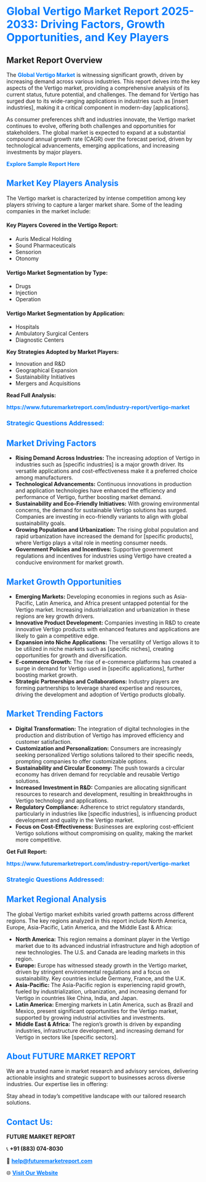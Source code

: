 <h1 style="color: #007BFF;">Global Vertigo Market Report 2025-2033: Driving Factors, Growth Opportunities, and Key Players</h1>

<section id="overview">
<h2>Market Report Overview</h2>
<p>The <a href="https://www.futuremarketreport.com/industry-report/vertigo-market" style="color: #007BFF; text-decoration: none;"><strong>Global Vertigo Market</strong></a> is witnessing significant growth, driven by increasing demand across various industries. This report delves into the key aspects of the Vertigo market, providing a comprehensive analysis of its current status, future potential, and challenges. The demand for Vertigo has surged due to its wide-ranging applications in industries such as [insert industries], making it a critical component in modern-day [applications].</p>
<p>As consumer preferences shift and industries innovate, the Vertigo market continues to evolve, offering both challenges and opportunities for stakeholders. The global market is expected to expand at a substantial compound annual growth rate (CAGR) over the forecast period, driven by technological advancements, emerging applications, and increasing investments by major players.</p>
</section>

<section id="overview">
<p><a href="https://www.futuremarketreport.com/request-sample/reportId=82818" style="color: #007BFF; text-decoration: none;"><strong>Explore Sample Report Here</strong></a></p>
</section>

<section id="key-players">
<h2 style="color: #007BFF;">Market Key Players Analysis</h2>
<p>The Vertigo market is characterized by intense competition among key players striving to capture a larger market share. Some of the leading companies in the market include:</p>
<h4>Key Players Covered in the Vertigo Report:</h4>
<ul><li>Auris Medical Holding</li><li>Sound Pharmaceuticals</li><li>Sensorion</li><li>Otonomy</li></ul>
<h4>Vertigo Market Segmentation by Type:</h4>
<ul><li>Drugs</li><li>Injection</li><li>Operation</li></ul>

<h4>Vertigo Market Segmentation by Application:</h4>
<ul><li>Hospitals</li><li>Ambulatory Surgical Centers</li><li>Diagnostic Centers</li></ul>
<p><strong>Key Strategies Adopted by Market Players:</strong></p>
<ul>
<li>Innovation and R&D</li>
<li>Geographical Expansion</li>
<li>Sustainability Initiatives</li>
<li>Mergers and Acquisitions</li>
</ul>
</section>

<section>
<p><strong>Read Full Analysis: </strong></p><a href="https://www.futuremarketreport.com/industry-report/vertigo-market" style="color: #007BFF; text-decoration: none;"><strong>https://www.futuremarketreport.com/industry-report/vertigo-market</strong></a>
<h3 style="color: #007BFF;">Strategic Questions Addressed:</h3>
</section>

<section id="driving-factors">
<h2 style="color: #007BFF;">Market Driving Factors</h2>
<ul>
<li><strong>Rising Demand Across Industries:</strong> The increasing adoption of Vertigo in industries such as [specific industries] is a major growth driver. Its versatile applications and cost-effectiveness make it a preferred choice among manufacturers.</li>
<li><strong>Technological Advancements:</strong> Continuous innovations in production and application technologies have enhanced the efficiency and performance of Vertigo, further boosting market demand.</li>
<li><strong>Sustainability and Eco-Friendly Initiatives:</strong> With growing environmental concerns, the demand for sustainable Vertigo solutions has surged. Companies are investing in eco-friendly variants to align with global sustainability goals.</li>
<li><strong>Growing Population and Urbanization:</strong> The rising global population and rapid urbanization have increased the demand for [specific products], where Vertigo plays a vital role in meeting consumer needs.</li>
<li><strong>Government Policies and Incentives:</strong> Supportive government regulations and incentives for industries using Vertigo have created a conducive environment for market growth.</li>
</ul>
</section>

<section id="growth-opportunities">
<h2 style="color: #007BFF;">Market Growth Opportunities</h2>
<ul>
<li><strong>Emerging Markets:</strong> Developing economies in regions such as Asia-Pacific, Latin America, and Africa present untapped potential for the Vertigo market. Increasing industrialization and urbanization in these regions are key growth drivers.</li>
<li><strong>Innovative Product Development:</strong> Companies investing in R&D to create innovative Vertigo products with enhanced features and applications are likely to gain a competitive edge.</li>
<li><strong>Expansion into Niche Applications:</strong> The versatility of Vertigo allows it to be utilized in niche markets such as [specific niches], creating opportunities for growth and diversification.</li>
<li><strong>E-commerce Growth:</strong> The rise of e-commerce platforms has created a surge in demand for Vertigo used in [specific applications], further boosting market growth.</li>
<li><strong>Strategic Partnerships and Collaborations:</strong> Industry players are forming partnerships to leverage shared expertise and resources, driving the development and adoption of Vertigo products globally.</li>
</ul>
</section>

<section id="trending-factors">
<h2 style="color: #007BFF;">Market Trending Factors</h2>
<ul>
<li><strong>Digital Transformation:</strong> The integration of digital technologies in the production and distribution of Vertigo has improved efficiency and customer satisfaction.</li>
<li><strong>Customization and Personalization:</strong> Consumers are increasingly seeking personalized Vertigo solutions tailored to their specific needs, prompting companies to offer customizable options.</li>
<li><strong>Sustainability and Circular Economy:</strong> The push towards a circular economy has driven demand for recyclable and reusable Vertigo solutions.</li>
<li><strong>Increased Investment in R&D:</strong> Companies are allocating significant resources to research and development, resulting in breakthroughs in Vertigo technology and applications.</li>
<li><strong>Regulatory Compliance:</strong> Adherence to strict regulatory standards, particularly in industries like [specific industries], is influencing product development and quality in the Vertigo market.</li>
<li><strong>Focus on Cost-Effectiveness:</strong> Businesses are exploring cost-efficient Vertigo solutions without compromising on quality, making the market more competitive.</li>
</ul>
</section>

<section>
<p><strong>Get Full Report: </strong></p><a href="https://www.futuremarketreport.com/industry-report/vertigo-market" style="color: #007BFF; text-decoration: none;"><strong>https://www.futuremarketreport.com/industry-report/vertigo-market</strong></a>
<h3 style="color: #007BFF;">Strategic Questions Addressed:</h3>
</section>


<section id="regional-analysis">
<h2 style="color: #007BFF;">Market Regional Analysis</h2>
<p>The global Vertigo market exhibits varied growth patterns across different regions. The key regions analyzed in this report include North America, Europe, Asia-Pacific, Latin America, and the Middle East & Africa:</p>
<ul>
<li><strong>North America:</strong> This region remains a dominant player in the Vertigo market due to its advanced industrial infrastructure and high adoption of new technologies. The U.S. and Canada are leading markets in this region.</li>
<li><strong>Europe:</strong> Europe has witnessed steady growth in the Vertigo market, driven by stringent environmental regulations and a focus on sustainability. Key countries include Germany, France, and the U.K.</li>
<li><strong>Asia-Pacific:</strong> The Asia-Pacific region is experiencing rapid growth, fueled by industrialization, urbanization, and increasing demand for Vertigo in countries like China, India, and Japan.</li>
<li><strong>Latin America:</strong> Emerging markets in Latin America, such as Brazil and Mexico, present significant opportunities for the Vertigo market, supported by growing industrial activities and investments.</li>
<li><strong>Middle East & Africa:</strong> The region’s growth is driven by expanding industries, infrastructure development, and increasing demand for Vertigo in sectors like [specific sectors].</li>
</ul>
</section>

<footer>
<h2 style="color: #007BFF;">About FUTURE MARKET REPORT</h2>
<p>We are a trusted name in market research and advisory services, delivering actionable insights and strategic support to businesses across diverse industries. Our expertise lies in offering:</p>

<p>Stay ahead in today’s competitive landscape with our tailored research solutions.</p>

<h2 style="color: #007BFF;">Contact Us:</h2>
<p><strong>FUTURE MARKET REPORT</strong></p>
<p>📞 <strong>+91 (883) 074-8030</strong></p>
<p>📧 <strong><a href="mailto:help@futuremarketreport.com" style="color: #007BFF;">help@futuremarketreport.com</a></strong></p>
<p>🌐 <strong><a href="https://www.futuremarketreport.com/" style="color: #007BFF;">Visit Our Website</a></strong></p>
</footer>